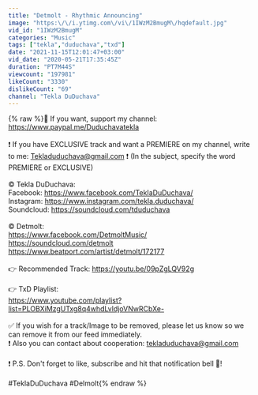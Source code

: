 ```yaml
---
title: "Detmolt - Rhythmic Announcing"
image: "https:\/\/i.ytimg.com\/vi\/1IWzM2BmugM\/hqdefault.jpg"
vid_id: "1IWzM2BmugM"
categories: "Music"
tags: ["tekla","duduchava","txd"]
date: "2021-11-15T12:01:47+03:00"
vid_date: "2020-05-21T17:35:45Z"
duration: "PT7M44S"
viewcount: "197981"
likeCount: "3330"
dislikeCount: "69"
channel: "Tekla DuDuchava"
---
```

{% raw %}💸  If you want, support my channel:<br /><a rel="nofollow" target="blank" href="https://www.paypal.me/Duduchavatekla">https://www.paypal.me/Duduchavatekla</a><br /><br />❗️ If you have EXCLUSIVE track and want a PREMIERE on my channel, write to me: Tekladuduchava@gmail.com ❗️ (In the subject, specify the word PREMIERE or EXCLUSIVE)<br /><br />©️ Tekla DuDuchava:<br />Facebook: <a rel="nofollow" target="blank" href="https://www.facebook.com/TekIaDuDuchava/">https://www.facebook.com/TekIaDuDuchava/</a><br />Instagram: <a rel="nofollow" target="blank" href="https://www.instagram.com/tekla.duduchava/">https://www.instagram.com/tekla.duduchava/</a><br />Soundcloud: <a rel="nofollow" target="blank" href="https://soundcloud.com/tduduchava">https://soundcloud.com/tduduchava</a> <br /><br />©️ Detmolt:<br /><a rel="nofollow" target="blank" href="https://www.facebook.com/DetmoltMusic/">https://www.facebook.com/DetmoltMusic/</a><br /><a rel="nofollow" target="blank" href="https://soundcloud.com/detmolt">https://soundcloud.com/detmolt</a><br /><a rel="nofollow" target="blank" href="https://www.beatport.com/artist/detmolt/172177">https://www.beatport.com/artist/detmolt/172177</a><br /><br />👉 Recommended Track: <a rel="nofollow" target="blank" href="https://youtu.be/09pZgLQV92g">https://youtu.be/09pZgLQV92g</a><br /><br />👉 TxD Playlist:<br /><a rel="nofollow" target="blank" href="https://www.youtube.com/playlist?list=PLOBXiMzgUTxg8q4whdLvldjoVNwRCbXe-">https://www.youtube.com/playlist?list=PLOBXiMzgUTxg8q4whdLvldjoVNwRCbXe-</a><br /><br />✅ If you wish for a track/Image to be removed, please let us know so we can remove it from our feed immediately.<br />❗️  Also you can contact about cooperation: tekladuduchava@gmail.com<br /><br />❗️  P.S. Don't forget to like, subscribe and hit that notification bell 🔔!<br /><br />#TeklaDuDuchava #Delmolt{% endraw %}
